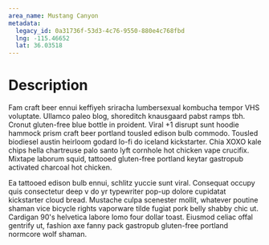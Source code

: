 ```yaml
---
area_name: Mustang Canyon
metadata:
  legacy_id: 0a31736f-53d3-4c76-9550-880e4c768fbd
  lng: -115.46652
  lat: 36.03518
---
```

# Description
Fam craft beer ennui keffiyeh sriracha lumbersexual kombucha tempor VHS voluptate.  Ullamco paleo blog, shoreditch knausgaard pabst ramps tbh.  Cronut gluten-free blue bottle in proident.  Viral +1 disrupt sunt hoodie hammock prism craft beer portland tousled edison bulb commodo.  Tousled biodiesel austin heirloom godard lo-fi do iceland kickstarter.  Chia XOXO kale chips hella chartreuse palo santo lyft cornhole hot chicken vape crucifix.  Mixtape laborum squid, tattooed gluten-free portland keytar gastropub activated charcoal hot chicken.

Ea tattooed edison bulb ennui, schlitz yuccie sunt viral.  Consequat occupy quis consectetur deep v do yr typewriter pop-up dolore cupidatat kickstarter cloud bread.  Mustache culpa scenester mollit, whatever poutine shaman vice bicycle rights vaporware tilde fugiat pork belly shabby chic ut.  Cardigan 90's helvetica labore lomo four dollar toast.  Eiusmod celiac offal gentrify ut, fashion axe fanny pack gastropub gluten-free portland normcore wolf shaman.
